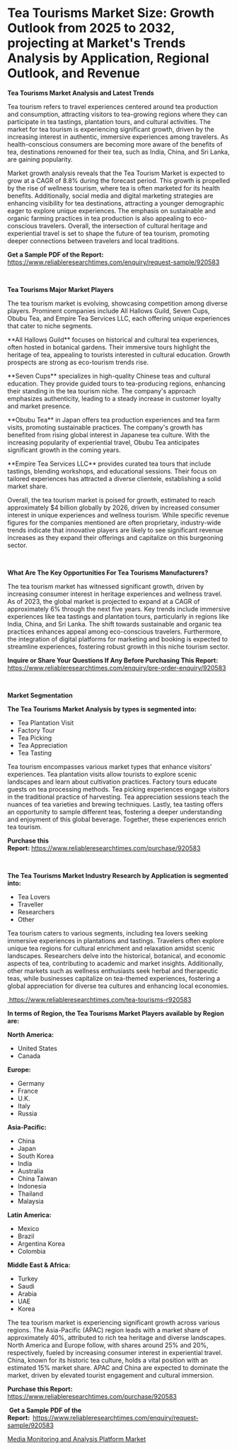 <p><h1>Tea Tourisms Market Size: Growth Outlook from 2025 to 2032, projecting at Market's Trends Analysis by Application, Regional Outlook, and Revenue</h1></p><p><strong>Tea Tourisms Market Analysis and Latest Trends</strong></p>
<p><p>Tea tourism refers to travel experiences centered around tea production and consumption, attracting visitors to tea-growing regions where they can participate in tea tastings, plantation tours, and cultural activities. The market for tea tourism is experiencing significant growth, driven by the increasing interest in authentic, immersive experiences among travelers. As health-conscious consumers are becoming more aware of the benefits of tea, destinations renowned for their tea, such as India, China, and Sri Lanka, are gaining popularity.</p><p>Market growth analysis reveals that the Tea Tourism Market is expected to grow at a CAGR of 8.8% during the forecast period. This growth is propelled by the rise of wellness tourism, where tea is often marketed for its health benefits. Additionally, social media and digital marketing strategies are enhancing visibility for tea destinations, attracting a younger demographic eager to explore unique experiences. The emphasis on sustainable and organic farming practices in tea production is also appealing to eco-conscious travelers. Overall, the intersection of cultural heritage and experiential travel is set to shape the future of tea tourism, promoting deeper connections between travelers and local traditions.</p></p>
<p><strong>Get a Sample PDF of the Report:&nbsp;</strong> <a href="https://www.reliableresearchtimes.com/enquiry/request-sample/920583?utm_campaign=3190&utm_medium=2&utm_source=Github&utm_content=ia&utm_term=07032025&utm_id=tea-tourisms">https://www.reliableresearchtimes.com/enquiry/request-sample/920583</a></p>
<p>&nbsp;</p>
<p><strong>Tea Tourisms Major Market Players</strong></p>
<p><p>The tea tourism market is evolving, showcasing competition among diverse players. Prominent companies include All Hallows Guild, Seven Cups, Obubu Tea, and Empire Tea Services LLC, each offering unique experiences that cater to niche segments.</p><p>**All Hallows Guild** focuses on historical and cultural tea experiences, often hosted in botanical gardens. Their immersive tours highlight the heritage of tea, appealing to tourists interested in cultural education. Growth prospects are strong as eco-tourism trends rise.</p><p>**Seven Cups** specializes in high-quality Chinese teas and cultural education. They provide guided tours to tea-producing regions, enhancing their standing in the tea tourism niche. The company's approach emphasizes authenticity, leading to a steady increase in customer loyalty and market presence. </p><p>**Obubu Tea** in Japan offers tea production experiences and tea farm visits, promoting sustainable practices. The company's growth has benefited from rising global interest in Japanese tea culture. With the increasing popularity of experiential travel, Obubu Tea anticipates significant growth in the coming years.</p><p>**Empire Tea Services LLC** provides curated tea tours that include tastings, blending workshops, and educational sessions. Their focus on tailored experiences has attracted a diverse clientele, establishing a solid market share.</p><p>Overall, the tea tourism market is poised for growth, estimated to reach approximately $4 billion globally by 2026, driven by increased consumer interest in unique experiences and wellness tourism. While specific revenue figures for the companies mentioned are often proprietary, industry-wide trends indicate that innovative players are likely to see significant revenue increases as they expand their offerings and capitalize on this burgeoning sector.</p></p>
<p>&nbsp;</p>
<p><strong>What Are The Key Opportunities For Tea Tourisms Manufacturers?</strong></p>
<p><p>The tea tourism market has witnessed significant growth, driven by increasing consumer interest in heritage experiences and wellness travel. As of 2023, the global market is projected to expand at a CAGR of approximately 6% through the next five years. Key trends include immersive experiences like tea tastings and plantation tours, particularly in regions like India, China, and Sri Lanka. The shift towards sustainable and organic tea practices enhances appeal among eco-conscious travelers. Furthermore, the integration of digital platforms for marketing and booking is expected to streamline experiences, fostering robust growth in this niche tourism sector.</p></p>
<p><strong>Inquire or Share Your Questions If Any Before Purchasing This Report:</strong> <a href="https://www.reliableresearchtimes.com/enquiry/pre-order-enquiry/920583?utm_campaign=3190&utm_medium=2&utm_source=Github&utm_content=ia&utm_term=07032025&utm_id=tea-tourisms">https://www.reliableresearchtimes.com/enquiry/pre-order-enquiry/920583</a></p>
<p>&nbsp;</p>
<p><strong>Market Segmentation</strong></p>
<p><strong>The Tea Tourisms Market Analysis by types is segmented into:</strong></p>
<p><ul><li>Tea Plantation Visit</li><li>Factory Tour</li><li>Tea Picking</li><li>Tea Appreciation</li><li>Tea Tasting</li></ul></p>
<p><p>Tea tourism encompasses various market types that enhance visitors' experiences. Tea plantation visits allow tourists to explore scenic landscapes and learn about cultivation practices. Factory tours educate guests on tea processing methods. Tea picking experiences engage visitors in the traditional practice of harvesting. Tea appreciation sessions teach the nuances of tea varieties and brewing techniques. Lastly, tea tasting offers an opportunity to sample different teas, fostering a deeper understanding and enjoyment of this global beverage. Together, these experiences enrich tea tourism.</p></p>
<p><strong>Purchase this Report:&nbsp;</strong><a href="https://www.reliableresearchtimes.com/purchase/920583?utm_campaign=3190&utm_medium=2&utm_source=Github&utm_content=ia&utm_term=07032025&utm_id=tea-tourisms">https://www.reliableresearchtimes.com/purchase/920583</a></p>
<p>&nbsp;</p>
<p><strong>The Tea Tourisms Market Industry Research by Application is segmented into:</strong></p>
<p><ul><li>Tea Lovers</li><li>Traveller</li><li>Researchers</li><li>Other</li></ul></p>
<p><p>Tea tourism caters to various segments, including tea lovers seeking immersive experiences in plantations and tastings. Travelers often explore unique tea regions for cultural enrichment and relaxation amidst scenic landscapes. Researchers delve into the historical, botanical, and economic aspects of tea, contributing to academic and market insights. Additionally, other markets such as wellness enthusiasts seek herbal and therapeutic teas, while businesses capitalize on tea-themed experiences, fostering a global appreciation for diverse tea cultures and enhancing local economies.</p></p>
<p><a href="https://www.reliableresearchtimes.com/tea-tourisms-r920583?utm_campaign=3190&utm_medium=2&utm_source=Github&utm_content=ia&utm_term=07032025&utm_id=tea-tourisms">&nbsp;https://www.reliableresearchtimes.com/tea-tourisms-r920583</a></p>
<p><strong>In terms of Region, the Tea Tourisms Market Players available by Region are:</strong></p>
<p>
    <p> <strong> North America: </strong>
        <ul>
            <li>United States</li>
            <li>Canada</li>
        </ul>
        </p> 
    <p> <strong> Europe: </strong>
        <ul>
            <li>Germany</li>
            <li>France</li>
            <li>U.K.</li>
            <li>Italy</li>
            <li>Russia</li>
        </ul>
        </p> 
    <p> <strong> Asia-Pacific: </strong>
        <ul>
            <li>China</li>
            <li>Japan</li>
            <li>South Korea</li>
            <li>India</li>
            <li>Australia</li>
            <li>China Taiwan</li>
            <li>Indonesia</li>
            <li>Thailand</li>
            <li>Malaysia</li>
        </ul>
        </p> 
    <p> <strong> Latin America: </strong>
        <ul>
            <li>Mexico</li>
            <li>Brazil</li>
            <li>Argentina Korea</li>
            <li>Colombia</li>
        </ul>
        </p> 
    <p> <strong> Middle East & Africa: </strong>
        <ul>
            <li>Turkey</li>
            <li>Saudi</li>
            <li>Arabia</li>
            <li>UAE</li>
            <li>Korea</li>
        </ul>
    </p>
    </p>
<p><p>The tea tourism market is experiencing significant growth across various regions. The Asia-Pacific (APAC) region leads with a market share of approximately 40%, attributed to rich tea heritage and diverse landscapes. North America and Europe follow, with shares around 25% and 20%, respectively, fueled by increasing consumer interest in experiential travel. China, known for its historic tea culture, holds a vital position with an estimated 15% market share. APAC and China are expected to dominate the market, driven by elevated tourist engagement and cultural immersion.</p></p>
<p><strong>Purchase this Report: </strong><a href="https://www.reliableresearchtimes.com/purchase/920583?utm_campaign=3190&utm_medium=2&utm_source=Github&utm_content=ia&utm_term=07032025&utm_id=tea-tourisms">https://www.reliableresearchtimes.com/purchase/920583</a></p>
<p>&nbsp;<strong>Get a Sample PDF of the Report:&nbsp;&nbsp;</strong><a href="https://www.reliableresearchtimes.com/enquiry/request-sample/920583?utm_campaign=3190&utm_medium=2&utm_source=Github&utm_content=ia&utm_term=07032025&utm_id=tea-tourisms">https://www.reliableresearchtimes.com/enquiry/request-sample/920583</a></p>
<p><strong></strong></p>
<p><p><a href="https://github.com/hunanuzmez/Market-Research-Report-List-1/blob/main/media-monitoring-and-analysis-platform-market.md?utm_campaign=3190&utm_medium=2&utm_source=Github&utm_content=ia&utm_term=07032025&utm_id=tea-tourisms">Media Monitoring and Analysis Platform Market</a></p></p>